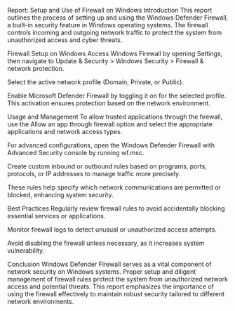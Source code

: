 Report: Setup and Use of Firewall on Windows
Introduction
This report outlines the process of setting up and using the Windows Defender Firewall, a built-in security feature in Windows operating systems. The firewall controls incoming and outgoing network traffic to protect the system from unauthorized access and cyber threats.

Firewall Setup on Windows
Access Windows Firewall by opening Settings, then navigate to Update & Security > Windows Security > Firewall & network protection.

Select the active network profile (Domain, Private, or Public).

Enable Microsoft Defender Firewall by toggling it on for the selected profile. This activation ensures protection based on the network environment.

Usage and Management
To allow trusted applications through the firewall, use the Allow an app through firewall option and select the appropriate applications and network access types.

For advanced configurations, open the Windows Defender Firewall with Advanced Security console by running wf.msc.

Create custom inbound or outbound rules based on programs, ports, protocols, or IP addresses to manage traffic more precisely.

These rules help specify which network communications are permitted or blocked, enhancing system security.

Best Practices
Regularly review firewall rules to avoid accidentally blocking essential services or applications.

Monitor firewall logs to detect unusual or unauthorized access attempts.

Avoid disabling the firewall unless necessary, as it increases system vulnerability.

Conclusion
Windows Defender Firewall serves as a vital component of network security on Windows systems. Proper setup and diligent management of firewall rules protect the system from unauthorized network access and potential threats. This report emphasizes the importance of using the firewall effectively to maintain robust security tailored to different network environments.
         

